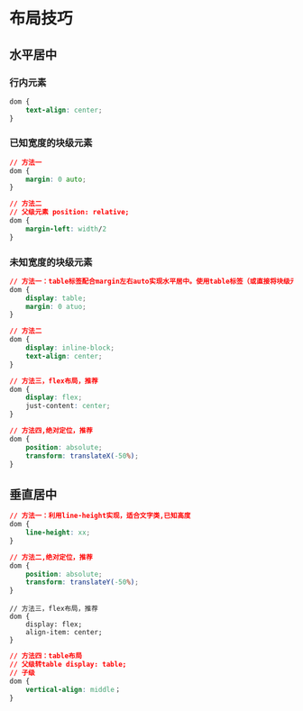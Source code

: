 # 布局技巧

## 水平居中

### 行内元素

```css
dom {
	text-align: center;
}
```

### 已知宽度的块级元素

```css
// 方法一
dom {
	margin: 0 auto;
}
```

```css
// 方法二
// 父级元素 position: relative;
dom {
	margin-left: width/2
}
```

### 未知宽度的块级元素

```css
// 方法一：table标签配合margin左右auto实现水平居中。使用table标签（或直接将块级元素设值为display:table）
dom {
	display: table;
	margin: 0 atuo;
}
```

```css
// 方法二
dom {
	display: inline-block;
	text-align: center;
}
```

```css
// 方法三，flex布局，推荐
dom {
	display: flex;
	just-content: center;
}
```

```css
// 方法四,绝对定位，推荐
dom {
	position: absolute;
	transform: translateX(-50%);
}
```

## 垂直居中

```css
// 方法一：利用line-height实现，适合文字类,已知高度
dom {
	line-height: xx;
}
```

```css
// 方法二,绝对定位，推荐
dom {
	position: absolute;
	transform: translateY(-50%);
}
```

```
// 方法三，flex布局，推荐
dom {
	display: flex;
	align-item: center;
}
```

```css
// 方法四：table布局
// 父级转table display: table;
// 子级
dom {
	vertical-align: middle；
}
```

